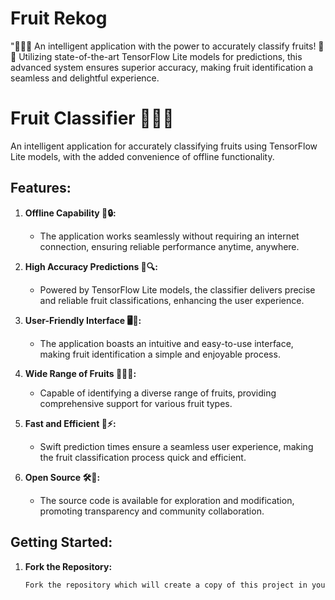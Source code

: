 ﻿# Fruit Rekog

"🍎🍌🍇 An intelligent application with the power to accurately classify fruits! 🍏🍊 Utilizing state-of-the-art TensorFlow Lite models for predictions, this advanced system ensures superior accuracy, making fruit identification a seamless and delightful experience.

# Fruit Classifier 🍏🍊🍌

An intelligent application for accurately classifying fruits using TensorFlow Lite models, with the added convenience of offline functionality.

## Features:

1. **Offline Capability 📡🔒:**
   - The application works seamlessly without requiring an internet connection, ensuring reliable performance anytime, anywhere.

2. **High Accuracy Predictions 🎯🔍:**
   - Powered by TensorFlow Lite models, the classifier delivers precise and reliable fruit classifications, enhancing the user experience.

3. **User-Friendly Interface 🖥️🤖:**
   - The application boasts an intuitive and easy-to-use interface, making fruit identification a simple and enjoyable process.

4. **Wide Range of Fruits 🍎🍇🍑:**
   - Capable of identifying a diverse range of fruits, providing comprehensive support for various fruit types.

5. **Fast and Efficient 🚀⚡:**
   - Swift prediction times ensure a seamless user experience, making the fruit classification process quick and efficient.

6. **Open Source 🛠️📂:**
   - The source code is available for exploration and modification, promoting transparency and community collaboration.

## Getting Started:

1. **Fork the Repository:**
   ```bash
   Fork the repository which will create a copy of this project in your github
   ```
